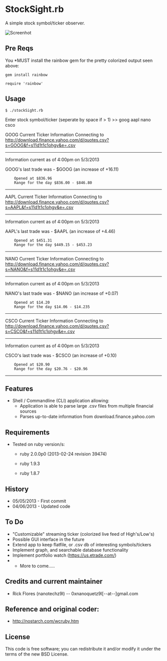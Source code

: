 StockSight.rb
==============
A simple stock symbol/ticker observer.

![Screenhot](http://2.bp.blogspot.com/_xEdRg-6CKJM/TBggClHFWoI/AAAAAAAAAKI/HFsyYLDFrXM/s1600/wall+street.jpg)

## Pre Reqs

You *MUST install the rainbow gem for the pretty colorized output seen above:

	gem install rainbow
	
	require 'rainbow'

## Usage
	$ ./stockSight.rb     

Enter stock symbol/ticker (seperate by space if > 1) >> goog aapl nano csco
	
GOOG Current Ticker Information
Connecting to http://download.finance.yahoo.com/d/quotes.csv?s=GOOG&f=s11d1t1c1ohgv&e=.csv


--------------------------------------------------------------------------------
Information current as of 4:00pm on 5/3/2013

GOOG's last trade was - $GOOG (an increase of +16.11)

        Opened at $836.96
        Range for the day $836.00 - $846.80
--------------------------------------------------------------------------------
AAPL Current Ticker Information
Connecting to http://download.finance.yahoo.com/d/quotes.csv?s=AAPL&f=s11d1t1c1ohgv&e=.csv


--------------------------------------------------------------------------------
Information current as of 4:00pm on 5/3/2013

AAPL's last trade was - $AAPL (an increase of +4.46)

        Opened at $451.31
        Range for the day $449.15 - $453.23
--------------------------------------------------------------------------------
NANO Current Ticker Information
Connecting to http://download.finance.yahoo.com/d/quotes.csv?s=NANO&f=s11d1t1c1ohgv&e=.csv


--------------------------------------------------------------------------------
Information current as of 4:00pm on 5/3/2013

NANO's last trade was - $NANO (an increase of +0.07)

        Opened at $14.20
        Range for the day $14.06 - $14.235
--------------------------------------------------------------------------------
CSCO Current Ticker Information
Connecting to http://download.finance.yahoo.com/d/quotes.csv?s=CSCO&f=s11d1t1c1ohgv&e=.csv


--------------------------------------------------------------------------------
Information current as of 4:00pm on 5/3/2013

CSCO's last trade was - $CSCO (an increase of +0.10)

        Opened at $20.90
        Range for the day $20.76 - $20.96
--------------------------------------------------------------------------------

## Features
* Shell / Commandline (CLI) application allowing:
	* Application is able to parse large .csv files from multiple financial sources
	* Parses up-to-date information from download.finance.yahoo.com

## Requirements
* Tested on ruby version/s:
	* ruby 2.0.0p0 (2013-02-24 revision 39474)
	
	* ruby 1.9.3
	* ruby 1.8.7

## History
* 05/05/2013 - First commit
* 04/06/2013 - Updated code 

## To Do
* "Customizable" streaming ticker (colorized live feed of High's/Low's)
* Possible GUI interface in the future
* Extend app to keep flatfile, or .csv db of interesting symbols/tickers
* Implement graph, and searchable database functionality
* Implement portfolio watch (https://us.etrade.com/)
* - More to come.....

## Credits and current maintainer
* Rick Flores (nanotechz9l) -- 0xnanoquetz9l[--at--]gmail.com

## Reference and original coder:
* http://nostarch.com/wcruby.htm

## License
This code is free software; you can redistribute it and/or modify it under the
terms of the new BSD License.
